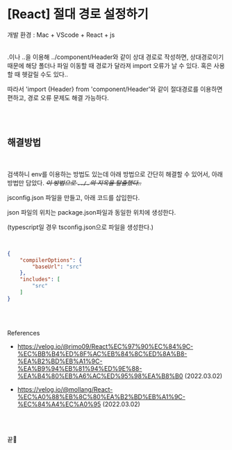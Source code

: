 # [React] 절대 경로 설정하기

개발 환경 : Mac + VScode + React + js <br><br>

.이나 ..을 이용해 ../component/Header와 같이 상대 경로로 작성하면, 상대경로이기 때문에 해당 폴더나 파일 이동할 때 경로가 달라져 import 오류가 날 수 있다.
혹은 사용할 때 헷갈릴 수도 있다.. <br>

따라서 'import {Header} from 'component/Header'와 같이 절대경로를 이용하면 편하고,
경로 오류 문제도 해결 가능하다. <br>

<br><br>

## 해결방법

<br>

검색하니 env를 이용하는 방법도 있는데 아래 방법으로 간단히 해결할 수 있어서, 아래 방법만 담았다.
*~~이 방법으로 `../.`의 지옥을 탈출했다..~~*


jsconfig.json 파일을 만들고, 아래 코드를 삽입한다.

json 파일의 위치는 package.json파일과 동일한 위치에 생성한다.

(typescript일 경우 tsconfig.json으로 파일을 생성한다.)

<br>

```json
{
    "compilerOptions": {
        "baseUrl": "src"
    },
    "includes": [
        "src"
    ]
}
```

<br><br>

References
- https://velog.io/@rimo09/React%EC%97%90%EC%84%9C-%EC%BB%B4%ED%8F%AC%EB%84%8C%ED%8A%B8-%EA%B2%BD%EB%A1%9C-%EA%B9%94%EB%81%94%ED%9E%88-%EA%B4%80%EB%A6%AC%ED%95%98%EA%B8%B0 (2022.03.02)

- https://velog.io/@mollang/React-%EC%A0%88%EB%8C%80%EA%B2%BD%EB%A1%9C-%EC%84%A4%EC%A0%95 (2022.03.02)

<br><br>

끝🐧

<br>